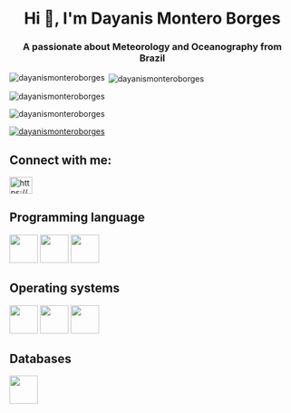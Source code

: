 <h1 align="center">Hi 👋, I'm Dayanis Montero Borges</h1>
<h3 align="center">A passionate about Meteorology and Oceanography from Brazil</h3>

<p><img align="left" src="https://github-readme-stats.vercel.app/api/top-langs?username=dayanismonteroborges&show_icons=true&locale=en&layout=compact" alt="dayanismonteroborges" /></p>

<p>&nbsp;<img align="center" src="https://github-readme-stats.vercel.app/api?username=dayanismonteroborges&show_icons=true&locale=en" alt="dayanismonteroborges" /></p>

<p><img align="center" src="https://github-readme-streak-stats.herokuapp.com/?user=dayanismonteroborges&" alt="dayanismonteroborges" /></p>

<p align="left"> <img src="https://komarev.com/ghpvc/?username=dayanismonteroborges&label=Profile%20views&color=0e75b6&style=flat" alt="dayanismonteroborges" /> </p>

<p align="left"> <a href="https://github.com/ryo-ma/github-profile-trophy"><img src="https://github-profile-trophy.vercel.app/?username=dayanismonteroborges" alt="dayanismonteroborges" /></a> </p>

## Connect with me:
<a href="https://linkedin.com/in/https://www.linkedin.com/in/dayanis-montero-borges-213a76222/" target="blank"><img align="center" src="https://raw.githubusercontent.com/rahuldkjain/github-profile-readme-generator/master/src/images/icons/Social/linked-in-alt.svg" alt="https://www.linkedin.com/in/dayanis-montero-borges-213a76222/" height="30" width="40" /></a>
</p>

## Programming language

<img src="https://img.icons8.com/?size=512&id=13441&format=png" width="50"/> <img src="https://cdn.jsdelivr.net/gh/devicons/devicon/icons/matlab/matlab-original.svg" width="50"/> <img src="https://img.icons8.com/?size=512&id=CLvQeiwFpit4&format=png" width="50"/>


## Operating systems

<img src="https://img.icons8.com/?size=512&id=108792&format=png" width="50"/> <img src="https://img.icons8.com/?size=512&id=17842&format=png" width="50"/> <img src="https://img.icons8.com/?size=512&id=122959&format=png" width="50"/>

## Databases

<img src="https://cdn.jsdelivr.net/gh/devicons/devicon/icons/sqlite/sqlite-original.svg" width="50"/>


